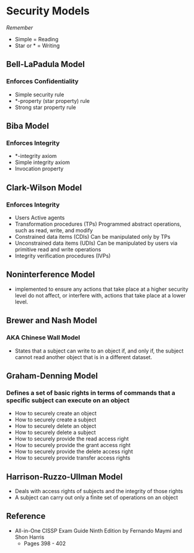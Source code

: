 # Security Models

*Remember*
* Simple = Reading
* Star or * = Writing

## Bell-LaPadula Model
### Enforces Confidentiality
* Simple security rule
* *-property (star property) rule
* Strong star property rule

## Biba Model
### Enforces Integrity
* *-integrity axiom
* Simple integrity axiom
* Invocation property

## Clark-Wilson Model
### Enforces Integrity
* Users Active agents
* Transformation procedures (TPs) Programmed abstract operations, such as read, write, and modify
* Constrained data items (CDIs) Can be manipulated only by TPs
* Unconstrained data items (UDIs) Can be manipulated by users via primitive read and write operations
* Integrity verification procedures (IVPs)

## Noninterference Model
* implemented to ensure any actions that take place at a higher security level do not affect, or interfere with, actions that take place at a lower level.

## Brewer and Nash Model
### AKA Chinese Wall Model
* States that a subject can write to an object if, and only if, the subject cannot read another object that is in a different dataset.

## Graham-Denning Model
### Defines a set of basic rights in terms of commands that a specific subject can execute on an object 
* How to securely create an object
*	How to securely create a subject
*	How to securely delete an object
*	How to securely delete a subject
*	How to securely provide the read access right
*	How to securely provide the grant access right
*	How to securely provide the delete access right
*	How to securely provide transfer access rights

## Harrison-Ruzzo-Ullman Model
* Deals with access rights of subjects and the integrity of those rights
* A subject can carry out only a finite set of operations on an object

## Reference
* All-in-One CISSP Exam Guide Ninth Edition by Fernando Maymi and Shon Harris
   * Pages 398 - 402
